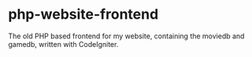 php-website-frontend
====================

The old PHP based frontend for my website, containing the moviedb and gamedb, written with CodeIgniter.
